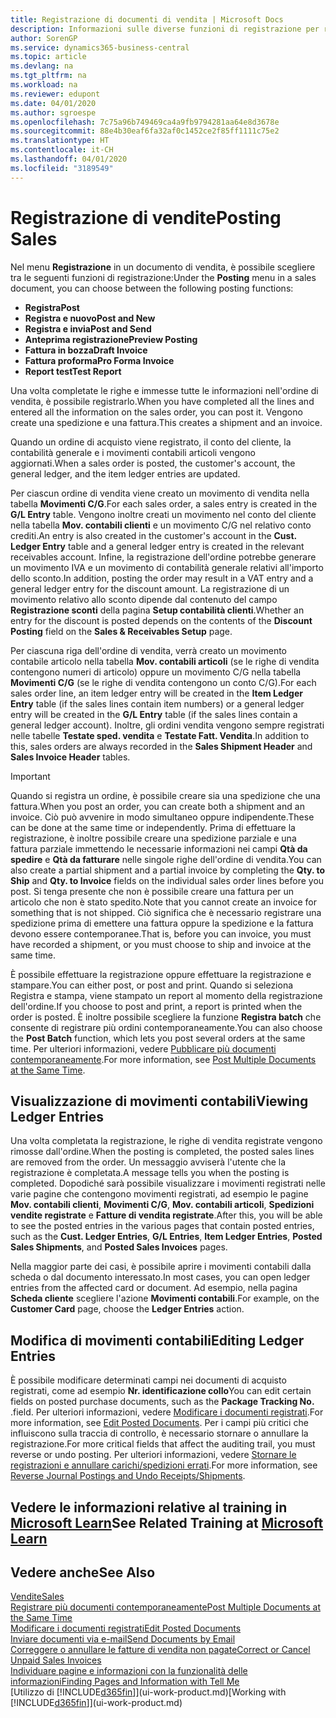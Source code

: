 ```yaml
---
title: Registrazione di documenti di vendita | Microsoft Docs
description: Informazioni sulle diverse funzioni di registrazione per registrare documenti di vendita e sul modo in cui aggiornare documenti registrati.
author: SorenGP
ms.service: dynamics365-business-central
ms.topic: article
ms.devlang: na
ms.tgt_pltfrm: na
ms.workload: na
ms.reviewer: edupont
ms.date: 04/01/2020
ms.author: sgroespe
ms.openlocfilehash: 7c75a96b749469ca4a9fb9794281aa64e8d3678e
ms.sourcegitcommit: 88e4b30eaf6fa32af0c1452ce2f85ff1111c75e2
ms.translationtype: HT
ms.contentlocale: it-CH
ms.lasthandoff: 04/01/2020
ms.locfileid: "3189549"
---
```

# <a name="posting-sales"></a><span data-ttu-id="73664-103">Registrazione di vendite</span><span class="sxs-lookup"><span data-stu-id="73664-103">Posting Sales</span></span>
<span data-ttu-id="73664-104">Nel menu **Registrazione** in un documento di vendita, è possibile scegliere tra le seguenti funzioni di registrazione:</span><span class="sxs-lookup"><span data-stu-id="73664-104">Under the **Posting** menu in a sales document, you can choose between the following posting functions:</span></span>

* <span data-ttu-id="73664-105">**Registra**</span><span class="sxs-lookup"><span data-stu-id="73664-105">**Post**</span></span>
* <span data-ttu-id="73664-106">**Registra e nuovo**</span><span class="sxs-lookup"><span data-stu-id="73664-106">**Post and New**</span></span>
* <span data-ttu-id="73664-107">**Registra e invia**</span><span class="sxs-lookup"><span data-stu-id="73664-107">**Post and Send**</span></span>
* <span data-ttu-id="73664-108">**Anteprima registrazione**</span><span class="sxs-lookup"><span data-stu-id="73664-108">**Preview Posting**</span></span>
* <span data-ttu-id="73664-109">**Fattura in bozza**</span><span class="sxs-lookup"><span data-stu-id="73664-109">**Draft Invoice**</span></span>
* <span data-ttu-id="73664-110">**Fattura proforma**</span><span class="sxs-lookup"><span data-stu-id="73664-110">**Pro Forma Invoice**</span></span>
* <span data-ttu-id="73664-111">**Report test**</span><span class="sxs-lookup"><span data-stu-id="73664-111">**Test Report**</span></span>

<span data-ttu-id="73664-112">Una volta completate le righe e immesse tutte le informazioni nell'ordine di vendita, è possibile registrarlo.</span><span class="sxs-lookup"><span data-stu-id="73664-112">When you have completed all the lines and entered all the information on the sales order, you can post it.</span></span> <span data-ttu-id="73664-113">Vengono create una spedizione e una fattura.</span><span class="sxs-lookup"><span data-stu-id="73664-113">This creates a shipment and an invoice.</span></span>

<span data-ttu-id="73664-114">Quando un ordine di acquisto viene registrato, il conto del cliente, la contabilità generale e i movimenti contabili articoli vengono aggiornati.</span><span class="sxs-lookup"><span data-stu-id="73664-114">When a sales order is posted, the customer's account, the general ledger, and the item ledger entries are updated.</span></span>

<span data-ttu-id="73664-115">Per ciascun ordine di vendita viene creato un movimento di vendita nella tabella **Movimenti C/G**.</span><span class="sxs-lookup"><span data-stu-id="73664-115">For each sales order, a sales entry is created in the **G/L Entry** table.</span></span> <span data-ttu-id="73664-116">Vengono inoltre creati un movimento nel conto del cliente nella tabella **Mov. contabili clienti** e un movimento C/G nel relativo conto crediti.</span><span class="sxs-lookup"><span data-stu-id="73664-116">An entry is also created in the customer's account in the **Cust. Ledger Entry** table and a general ledger entry is created in the relevant receivables account.</span></span> <span data-ttu-id="73664-117">Infine, la registrazione dell'ordine potrebbe generare un movimento IVA e un movimento di contabilità generale relativi all'importo dello sconto.</span><span class="sxs-lookup"><span data-stu-id="73664-117">In addition, posting the order may result in a VAT entry and a general ledger entry for the discount amount.</span></span> <span data-ttu-id="73664-118">La registrazione di un movimento relativo allo sconto dipende dal contenuto del campo **Registrazione sconti** della pagina **Setup contabilità clienti**.</span><span class="sxs-lookup"><span data-stu-id="73664-118">Whether an entry for the discount is posted depends on the contents of the **Discount Posting** field on the **Sales & Receivables Setup** page.</span></span>

<span data-ttu-id="73664-119">Per ciascuna riga dell'ordine di vendita, verrà creato un movimento contabile articolo nella tabella **Mov. contabili articoli** (se le righe di vendita contengono numeri di articolo) oppure un movimento C/G nella tabella **Movimenti C/G** (se le righe di vendita contengono un conto C/G).</span><span class="sxs-lookup"><span data-stu-id="73664-119">For each sales order line, an item ledger entry will be created in the **Item Ledger Entry** table (if the sales lines contain item numbers) or a general ledger entry will be created in the **G/L Entry** table (if the sales lines contain a general ledger account).</span></span> <span data-ttu-id="73664-120">Inoltre, gli ordini vendita vengono sempre registrati nelle tabelle **Testate sped. vendita** e **Testate Fatt. Vendita**.</span><span class="sxs-lookup"><span data-stu-id="73664-120">In addition to this, sales orders are always recorded in the **Sales Shipment Header** and **Sales Invoice Header** tables.</span></span>

> [!IMPORTANT]  
>   <span data-ttu-id="73664-121">Quando si registra un ordine, è possibile creare sia una spedizione che una fattura.</span><span class="sxs-lookup"><span data-stu-id="73664-121">When you post an order, you can create both a shipment and an invoice.</span></span> <span data-ttu-id="73664-122">Ciò può avvenire in modo simultaneo oppure indipendente.</span><span class="sxs-lookup"><span data-stu-id="73664-122">These can be done at the same time or independently.</span></span> <span data-ttu-id="73664-123">Prima di effettuare la registrazione, è inoltre possibile creare una spedizione parziale e una fattura parziale immettendo le necessarie informazioni nei campi **Qtà da spedire** e **Qtà da fatturare** nelle singole righe dell'ordine di vendita.</span><span class="sxs-lookup"><span data-stu-id="73664-123">You can also create a partial shipment and a partial invoice by completing the **Qty. to Ship** and **Qty. to Invoice** fields on the individual sales order lines before you post.</span></span> <span data-ttu-id="73664-124">Si tenga presente che non è possibile creare una fattura per un articolo che non è stato spedito.</span><span class="sxs-lookup"><span data-stu-id="73664-124">Note that you cannot create an invoice for something that is not shipped.</span></span> <span data-ttu-id="73664-125">Ciò significa che è necessario registrare una spedizione prima di emettere una fattura oppure la spedizione e la fattura devono essere contemporanee.</span><span class="sxs-lookup"><span data-stu-id="73664-125">That is, before you can invoice, you must have recorded a shipment, or you must choose to ship and invoice at the same time.</span></span>

<span data-ttu-id="73664-126">È possibile effettuare la registrazione oppure effettuare la registrazione e stampare.</span><span class="sxs-lookup"><span data-stu-id="73664-126">You can either post, or post and print.</span></span> <span data-ttu-id="73664-127">Quando si seleziona Registra e stampa, viene stampato un report al momento della registrazione dell'ordine.</span><span class="sxs-lookup"><span data-stu-id="73664-127">If you choose to post and print, a report is printed when the order is posted.</span></span> <span data-ttu-id="73664-128">È inoltre possibile scegliere la funzione **Registra batch** che consente di registrare più ordini contemporaneamente.</span><span class="sxs-lookup"><span data-stu-id="73664-128">You can also choose the **Post Batch** function, which lets you post several orders at the same time.</span></span> <span data-ttu-id="73664-129">Per ulteriori informazioni, vedere [Pubblicare più documenti contemporaneamente](ui-batch-posting.md).</span><span class="sxs-lookup"><span data-stu-id="73664-129">For more information, see [Post Multiple Documents at the Same Time](ui-batch-posting.md).</span></span>

## <a name="viewing-ledger-entries"></a><span data-ttu-id="73664-130">Visualizzazione di movimenti contabili</span><span class="sxs-lookup"><span data-stu-id="73664-130">Viewing Ledger Entries</span></span>
<span data-ttu-id="73664-131">Una volta completata la registrazione, le righe di vendita registrate vengono rimosse dall'ordine.</span><span class="sxs-lookup"><span data-stu-id="73664-131">When the posting is completed, the posted sales lines are removed from the order.</span></span> <span data-ttu-id="73664-132">Un messaggio avviserà l'utente che la registrazione è completata.</span><span class="sxs-lookup"><span data-stu-id="73664-132">A message tells you when the posting is completed.</span></span> <span data-ttu-id="73664-133">Dopodiché sarà possibile visualizzare i movimenti registrati nelle varie pagine che contengono movimenti registrati, ad esempio le pagine **Mov. contabili clienti**, **Movimenti C/G**, **Mov. contabili articoli**, **Spedizioni vendite registrate** e **Fatture di vendita registrate**.</span><span class="sxs-lookup"><span data-stu-id="73664-133">After this, you will be able to see the posted entries in the various pages that contain posted entries, such as the **Cust. Ledger Entries**, **G/L Entries**, **Item Ledger Entries**, **Posted Sales Shipments**, and **Posted Sales Invoices** pages.</span></span>  

<span data-ttu-id="73664-134">Nella maggior parte dei casi, è possibile aprire i movimenti contabili dalla scheda o dal documento interessato.</span><span class="sxs-lookup"><span data-stu-id="73664-134">In most cases, you can open ledger entries from the affected card or document.</span></span> <span data-ttu-id="73664-135">Ad esempio, nella pagina **Scheda cliente** scegliere l'azione **Movimenti contabili**.</span><span class="sxs-lookup"><span data-stu-id="73664-135">For example, on the **Customer Card** page, choose the **Ledger Entries** action.</span></span>

## <a name="editing-ledger-entries"></a><span data-ttu-id="73664-136">Modifica di movimenti contabili</span><span class="sxs-lookup"><span data-stu-id="73664-136">Editing Ledger Entries</span></span>
<span data-ttu-id="73664-137">È possibile modificare determinati campi nei documenti di acquisto registrati, come ad esempio **Nr. identificazione collo**</span><span class="sxs-lookup"><span data-stu-id="73664-137">You can edit certain fields on posted purchase documents, such as the **Package Tracking No.**</span></span> <span data-ttu-id="73664-138">.</span><span class="sxs-lookup"><span data-stu-id="73664-138">field.</span></span> <span data-ttu-id="73664-139">Per ulteriori informazioni, vedere [Modificare i documenti registrati](across-edit-posted-document.md).</span><span class="sxs-lookup"><span data-stu-id="73664-139">For more information, see [Edit Posted Documents](across-edit-posted-document.md).</span></span> <span data-ttu-id="73664-140">Per i campi più critici che influiscono sulla traccia di controllo, è necessario stornare o annullare la registrazione.</span><span class="sxs-lookup"><span data-stu-id="73664-140">For more critical fields that affect the auditing trail, you must reverse or undo posting.</span></span> <span data-ttu-id="73664-141">Per ulteriori informazioni, vedere [Stornare le registrazioni e annullare carichi/spedizioni errati](finance-how-reverse-journal-posting.md).</span><span class="sxs-lookup"><span data-stu-id="73664-141">For more information, see [Reverse Journal Postings and Undo Receipts/Shipments](finance-how-reverse-journal-posting.md).</span></span>

## <a name="see-related-training-at-microsoft-learn"></a><span data-ttu-id="73664-142">Vedere le informazioni relative al training in [Microsoft Learn](/learn/modules/ship-invoice-items-dynamics-365-business-central/index)</span><span class="sxs-lookup"><span data-stu-id="73664-142">See Related Training at [Microsoft Learn](/learn/modules/ship-invoice-items-dynamics-365-business-central/index)</span></span>

## <a name="see-also"></a><span data-ttu-id="73664-143">Vedere anche</span><span class="sxs-lookup"><span data-stu-id="73664-143">See Also</span></span>
[<span data-ttu-id="73664-144">Vendite</span><span class="sxs-lookup"><span data-stu-id="73664-144">Sales</span></span>](sales-manage-sales.md)  
[<span data-ttu-id="73664-145">Registrare più documenti contemporaneamente</span><span class="sxs-lookup"><span data-stu-id="73664-145">Post Multiple Documents at the Same Time</span></span>](ui-batch-posting.md)  
[<span data-ttu-id="73664-146">Modificare i documenti registrati</span><span class="sxs-lookup"><span data-stu-id="73664-146">Edit Posted Documents</span></span>](across-edit-posted-document.md)  
[<span data-ttu-id="73664-147">Inviare documenti via e-mail</span><span class="sxs-lookup"><span data-stu-id="73664-147">Send Documents by Email</span></span>](ui-how-send-documents-email.md)  
[<span data-ttu-id="73664-148">Correggere o annullare le fatture di vendita non pagate</span><span class="sxs-lookup"><span data-stu-id="73664-148">Correct or Cancel Unpaid Sales Invoices</span></span>](sales-how-correct-cancel-sales-invoice.md)  
[<span data-ttu-id="73664-149">Individuare pagine e informazioni con la funzionalità delle informazioni</span><span class="sxs-lookup"><span data-stu-id="73664-149">Finding Pages and Information with Tell Me</span></span>](ui-search.md)  
<span data-ttu-id="73664-150">[Utilizzo di [!INCLUDE[d365fin](includes/d365fin_md.md)]](ui-work-product.md)</span><span class="sxs-lookup"><span data-stu-id="73664-150">[Working with [!INCLUDE[d365fin](includes/d365fin_md.md)]](ui-work-product.md)</span></span>

